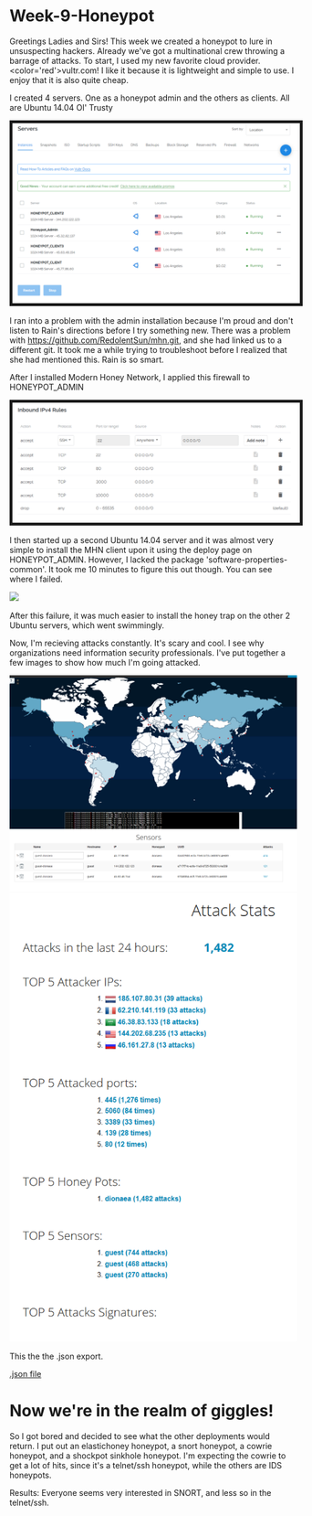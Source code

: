 # Week-9-Honeypot

Greetings Ladies and Sirs!
This week we created a honeypot to lure in unsuspecting hackers. Already we've got a multinational crew throwing a barrage of attacks.
To start, I used my new favorite cloud provider. <bold><color='red'>vultr.com!</color></bold> I like it because it is lightweight and simple to use. I enjoy that it is also quite cheap. 

I created 4 servers. One as a honeypot admin and the others as clients. All are Ubuntu 14.04 Ol' Trusty

<img src="honeypot_servers.PNG" border="5">

I ran into a problem with the admin installation because I'm proud and don't listen to Rain's directions before I try something new. There was a problem with https://github.com/RedolentSun/mhn.git, and she had linked us to a different git. It took me a while trying to troubleshoot before I realized that she had mentioned this. Rain is so smart.

After I installed Modern Honey Network, I applied this firewall to HONEYPOT_ADMIN

<img src="honeypot_firewall.PNG" border="5">

I then started up a second Ubuntu 14.04 server and it was almost very simple to install the MHN client upon it using the deploy page on HONEYPOT_ADMIN. However, I lacked the package 'software-properties-common'. It took me 10 minutes to figure this out though. You can see where I failed. 

<img src="fail.gif">

After this failure, it was much easier to install the honey trap on the other 2 Ubuntu servers, which went swimmingly.

Now, I'm recieving attacks constantly. It's scary and cool. I see why organizations need information security professionals. I've put together a few images to show how much I'm going attacked.

<img src="honeypot_map.gif">

<img src="honeypot_results.PNG">

<img src="honeypot_attackstats.PNG">

This the the .json export.

<a href="session.json">.json file</a>

<h1>Now we're in the realm of giggles!</h1>
So I got bored and decided to see what the other deployments would return. I put out an elastichoney honeypot, a snort honeypot, a cowrie honeypot, and a shockpot sinkhole honeypot. I'm expecting the cowrie to get a lot of hits, since it's a telnet/ssh honeypot, while the others are IDS honeypots.

Results: Everyone seems very interested in SNORT, and less so in the telnet/ssh. 
